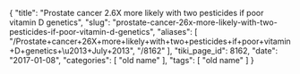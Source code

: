 {
    "title": "Prostate cancer 2.6X more likely with two pesticides if poor vitamin D genetics",
    "slug": "prostate-cancer-26x-more-likely-with-two-pesticides-if-poor-vitamin-d-genetics",
    "aliases": [
        "/Prostate+cancer+26X+more+likely+with+two+pesticides+if+poor+vitamin+D+genetics+\u2013+July+2013",
        "/8162"
    ],
    "tiki_page_id": 8162,
    "date": "2017-01-08",
    "categories": [
        "old name"
    ],
    "tags": [
        "old name"
    ]
}